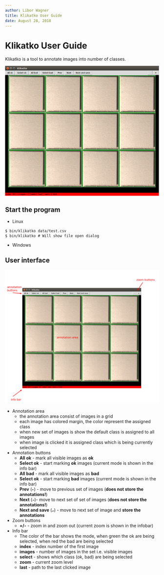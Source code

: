 ```yaml
---
author: Libor Wagner
title: Klikatko User Guide
date: August 28, 2018
---
```


# Klikatko User Guide

Klikatko is a tool to annotate images into number of classes.

![klikatko](fig/klikatko.png)

## Start the program

- Linux

```
$ bin/klikatko data/test.csv
$ bin/klikatko # Will show file open dialog
```

- Windows

## User interface

![klikatko](fig/klikatko_annotated.png)

- Annotation area
  - the annotation area consist of images in a grid
  - each image has colored margin, the color represent the assigned class
  - when new set of images is show the default class is assigned to all images
  - when image is clicked it is assigned class which is being currently selected
- Annotation buttons
  - **All ok** -  mark all visible images as __ok__
  - **Select ok** - start marking __ok__ images (current mode is shown in the info bar)
  - **All bad** - mark all visible images as __bad__
  - **Select ok** - start marking __bad__ images (current mode is shown in the info bar)
  - **Prev** (`←`) - move to previous set of images (**does not store the annotations!**)
  - **Next** (`→`)- move to next set of set of images (**does not store the annotations!**)
  - **Next and save** (`↵`) - move to next set of image and **store the annotations**
- Zoom buttons
  - **+/-** - zoom in and zoom out (current zoom is shown in the infobar)
- Info bar
  - The color of the bar shows the mode, when green the ok are being selected, when red the bad are being selected
  - **index** - index number of the first image
  - **images** - number of images in the set i.e. visible images
  - **select** - shows which class (ok, bad) are being selected
  - **zoom** - current zoom level
  - **last** - path to the last clicked image
